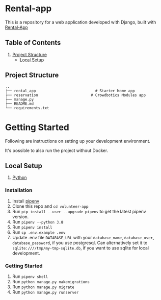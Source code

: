 # Rental-app

This is a repository for a web application developed with Django, built with [Rental-App](https://github.com/arslan578/rental_app)

## Table of Contents

1. [Project Structure](#project-structure)
   - [Local Setup](#local-setup)

## Project Structure

    ..
    ├── rental_app                           # Starter home app
    ├── reservation                        # Crowdbotics Modules app
    ├── manage.py
    ├── README.md
    └── requirements.txt

# Getting Started

Following are instructions on setting up your development environment.

It's possible to also run the project without Docker.

## Local Setup
1. [Python](https://www.python.org/downloads/release/python-365/)

### Installation

1. Install [pipenv](https://pypi.org/project/pipenv/)
2. Clone this repo and `cd volunteer-app`
3. Run `pip install --user --upgrade pipenv` to get the latest pipenv version.
4. Run `pipenv --python 3.8`
5. Run `pipenv install`
6. Run `cp .env.example .env`
7. Update .env file `DATABASE_URL` with your `database_name`, `database_user`, `database_password`, if you use postgresql.
   Can alternatively set it to `sqlite:////tmp/my-tmp-sqlite.db`, if you want to use sqlite for local development.

### Getting Started

1. Run `pipenv shell`
2. Run `python manage.py makemigrations`
3. Run `python manage.py migrate`
4. Run `python manage.py runserver`
